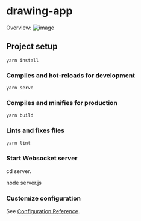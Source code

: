 # drawing-app

Overview:
![image](https://user-images.githubusercontent.com/32029267/135751428-c33ee3bc-b90e-4447-a09f-d74a4d96e9f4.png)


## Project setup
```
yarn install
```

### Compiles and hot-reloads for development
```
yarn serve
```

### Compiles and minifies for production
```
yarn build
```

### Lints and fixes files
```
yarn lint
```

### Start Websocket server

cd server.

node server.js


### Customize configuration
See [Configuration Reference](https://cli.vuejs.org/config/).
